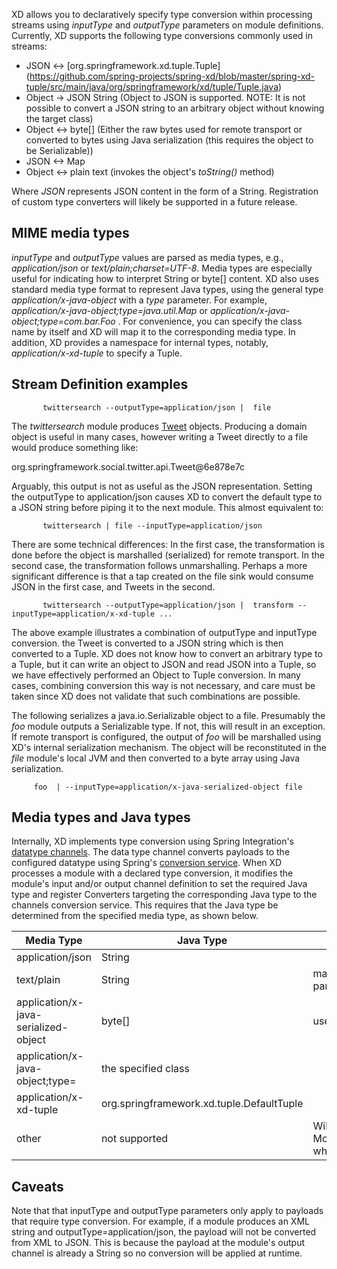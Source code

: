 XD allows you to declaratively specify type conversion within processing streams using _inputType_ and _outputType_ parameters on module definitions. Currently, XD supports the following type conversions commonly used in streams: 

* JSON <-> [org.springframework.xd.tuple.Tuple] (https://github.com/spring-projects/spring-xd/blob/master/spring-xd-tuple/src/main/java/org/springframework/xd/tuple/Tuple.java) 
* Object -> JSON String (Object to JSON is supported. NOTE: It is not possible to convert a JSON string to an arbitrary object without knowing the target class) 
* Object <-> byte[] (Either the raw bytes used for remote transport or converted to bytes using Java serialization (this requires the object to be Serializable))
* JSON  <-> Map
* Object <-> plain text (invokes the object's _toString()_ method)

Where _JSON_ represents JSON content in the form of a String. Registration of custom type converters will likely be supported in a future release.

## MIME media types
_inputType_ and _outputType_ values are parsed as media types, e.g., _application/json_ or _text/plain;charset=UTF-8_. Media types are especially useful for indicating how to interpret String or byte[] content. XD also uses standard media type format to represent Java types, using the general type _application/x-java-object_ with a _type_ parameter. For example, _application/x-java-object;type=java.util.Map_ or _application/x-java-object;type=com.bar.Foo_ . For convenience, you can specify the class name by itself and XD will map it to the corresponding media type. In addition, XD provides a namespace for internal types, notably, _application/x-xd-tuple_ to specify a Tuple. 

## Stream Definition examples

           twittersearch --outputType=application/json |  file

The _twittersearch_ module produces [Tweet](https://github.com/spring-projects/spring-social-twitter/blob/master/spring-social-twitter/src/main/java/org/springframework/social/twitter/api/Tweet.java) objects. Producing a domain object is useful in many cases, however writing a Tweet directly to a file would produce something like:

org.springframework.social.twitter.api.Tweet@6e878e7c

Arguably, this output is not as useful as the JSON representation. Setting the outputType to application/json causes XD to convert the default type to a JSON string before piping it to the next module. This almost equivalent to:

           twittersearch | file --inputType=application/json

There are some technical differences: In the first case, the transformation is done before the object is marshalled (serialized) for remote transport. In the second case, the transformation follows unmarshalling. Perhaps a more significant difference is that a tap created on the file sink would consume JSON in the first case, and Tweets in the second. 


           twittersearch --outputType=application/json |  transform --inputType=application/x-xd-tuple ...

The above example illustrates a combination of outputType and inputType conversion. the Tweet is converted to a JSON string which is then converted to a Tuple. XD does not know how to convert an arbitrary type to a Tuple, but it can write an object to JSON and read JSON into a Tuple, so we have effectively performed an Object to Tuple conversion.  In many cases, combining conversion this way is not necessary, and care must be taken since XD does not validate that such combinations are possible.

The following serializes a java.io.Serializable object to a file.  Presumably the _foo_ module outputs a Serializable type. If not, this will result in an exception. If remote transport is configured, the output of _foo_ will be marshalled using XD's internal serialization mechanism. The object will be reconstituted in the _file_ module's local JVM and then converted to a byte array using Java serialization.

         foo  | --inputType=application/x-java-serialized-object file



## Media types and Java types

Internally, XD implements type conversion using Spring Integration's [datatype channels](http://docs.spring.io/spring-integration/docs/latest-ga/reference/htmlsingle/#channel-configuration). The data type channel converts payloads to the configured datatype using Spring's [conversion service](http://docs.spring.io/spring/docs/current/spring-framework-reference/htmlsingle/#core-convert). When XD processes a module with a declared type conversion, it modifies the module's input and/or output channel definition to set the required Java type and register Converters targeting the corresponding Java type to the channels conversion service. This requires that the Java type be determined from the specified media type, as shown below.

| Media Type       | Java Type     | Comments                       |
| ---------------- | ------------- | ------------------------------ |
| application/json | String        ||
| text/plain       | String        |may include a charset parameter|
|application/x-java-serialized-object| byte[] | uses Java serialization|
|application/x-java-object;type=<fullyQualifiedClassName>| the specified class||
|application/x-xd-tuple|org.springframework.xd.tuple.DefaultTuple||
|other|not supported|Will throw a ModuleConfigurationException when the module is deployed|

## Caveats
Note that that inputType and outputType parameters only apply to payloads that require type conversion. For example, if a module produces an XML string and outputType=application/json, the payload will not be converted from XML to JSON. This is because the payload at the module's output channel is already a String so no conversion will be applied at runtime.

